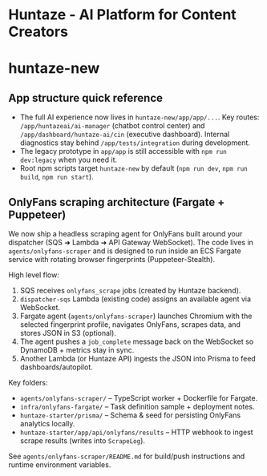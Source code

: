 # Huntaze - AI Platform for Content Creators
<!-- Deployment: 2025-08-27 -->
# huntaze-new

## App structure quick reference

- The full AI experience now lives in `huntaze-new/app/app/...`. Key routes: `/app/huntazeai/ai-manager` (chatbot control center) and `/app/dashboard/huntaze-ai/cin` (executive dashboard). Internal diagnostics stay behind `/app/tests/integration` during development.
- The legacy prototype in `app/app` is still accessible with `npm run dev:legacy` when you need it.
- Root npm scripts target `huntaze-new` by default (`npm run dev`, `npm run build`, `npm run start`).

## OnlyFans scraping architecture (Fargate + Puppeteer)

We now ship a headless scraping agent for OnlyFans built around your dispatcher (SQS ➜ Lambda ➜ API Gateway WebSocket). The code lives in `agents/onlyfans-scraper` and is designed to run inside an ECS Fargate service with rotating browser fingerprints (Puppeteer-Stealth).

High level flow:

1. SQS receives `onlyfans_scrape` jobs (created by Huntaze backend).
2. `dispatcher-sqs` Lambda (existing code) assigns an available agent via WebSocket.
3. Fargate agent (`agents/onlyfans-scraper`) launches Chromium with the selected fingerprint profile, navigates OnlyFans, scrapes data, and stores JSON in S3 (optional).
4. The agent pushes a `job_complete` message back on the WebSocket so DynamoDB + metrics stay in sync.
5. Another Lambda (or Huntaze API) ingests the JSON into Prisma to feed dashboards/autopilot.

Key folders:

- `agents/onlyfans-scraper/` – TypeScript worker + Dockerfile for Fargate.
- `infra/onlyfans-fargate/` – Task definition sample + deployment notes.
- `huntaze-starter/prisma/` – Schema & seed for persisting OnlyFans analytics locally.
- `huntaze-starter/app/api/onlyfans/results` – HTTP webhook to ingest scrape results (writes into `ScrapeLog`).

See `agents/onlyfans-scraper/README.md` for build/push instructions and runtime environment variables.
